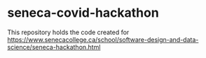 # seneca-covid-hackathon
This repository holds the code created for https://www.senecacollege.ca/school/software-design-and-data-science/seneca-hackathon.html
